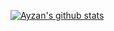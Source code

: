 [![Ayzan's github stats](https://github-readme-stats.vercel.app/api?username=anuraghazra)](https://ayzan.tech/)
